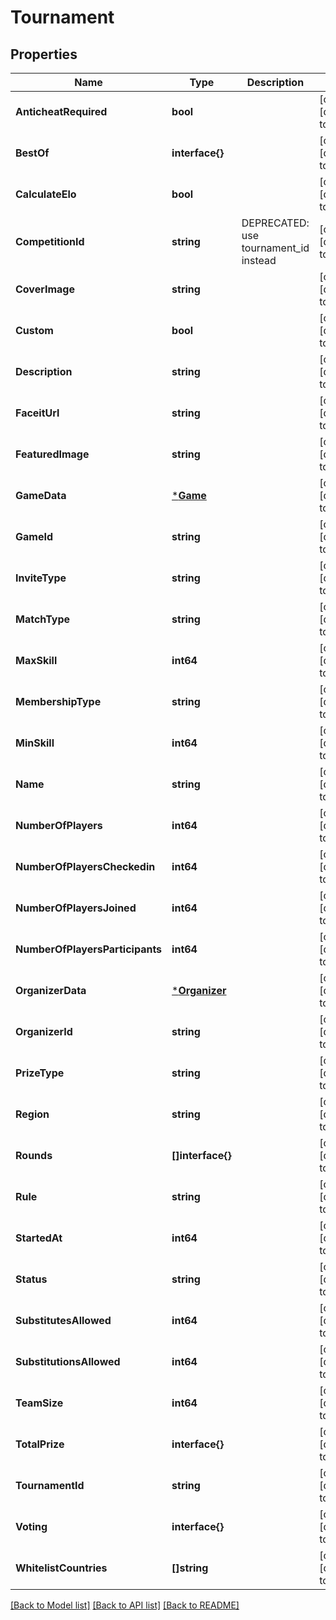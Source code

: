 # Tournament

## Properties
Name | Type | Description | Notes
------------ | ------------- | ------------- | -------------
**AnticheatRequired** | **bool** |  | [optional] [default to null]
**BestOf** | **interface{}** |  | [optional] [default to null]
**CalculateElo** | **bool** |  | [optional] [default to null]
**CompetitionId** | **string** | DEPRECATED: use tournament_id instead | [optional] [default to null]
**CoverImage** | **string** |  | [optional] [default to null]
**Custom** | **bool** |  | [optional] [default to null]
**Description** | **string** |  | [optional] [default to null]
**FaceitUrl** | **string** |  | [optional] [default to null]
**FeaturedImage** | **string** |  | [optional] [default to null]
**GameData** | [***Game**](Game.md) |  | [optional] [default to null]
**GameId** | **string** |  | [optional] [default to null]
**InviteType** | **string** |  | [optional] [default to null]
**MatchType** | **string** |  | [optional] [default to null]
**MaxSkill** | **int64** |  | [optional] [default to null]
**MembershipType** | **string** |  | [optional] [default to null]
**MinSkill** | **int64** |  | [optional] [default to null]
**Name** | **string** |  | [optional] [default to null]
**NumberOfPlayers** | **int64** |  | [optional] [default to null]
**NumberOfPlayersCheckedin** | **int64** |  | [optional] [default to null]
**NumberOfPlayersJoined** | **int64** |  | [optional] [default to null]
**NumberOfPlayersParticipants** | **int64** |  | [optional] [default to null]
**OrganizerData** | [***Organizer**](Organizer.md) |  | [optional] [default to null]
**OrganizerId** | **string** |  | [optional] [default to null]
**PrizeType** | **string** |  | [optional] [default to null]
**Region** | **string** |  | [optional] [default to null]
**Rounds** | **[]interface{}** |  | [optional] [default to null]
**Rule** | **string** |  | [optional] [default to null]
**StartedAt** | **int64** |  | [optional] [default to null]
**Status** | **string** |  | [optional] [default to null]
**SubstitutesAllowed** | **int64** |  | [optional] [default to null]
**SubstitutionsAllowed** | **int64** |  | [optional] [default to null]
**TeamSize** | **int64** |  | [optional] [default to null]
**TotalPrize** | **interface{}** |  | [optional] [default to null]
**TournamentId** | **string** |  | [optional] [default to null]
**Voting** | **interface{}** |  | [optional] [default to null]
**WhitelistCountries** | **[]string** |  | [optional] [default to null]

[[Back to Model list]](../README.md#documentation-for-models) [[Back to API list]](../README.md#documentation-for-api-endpoints) [[Back to README]](../README.md)


